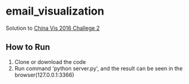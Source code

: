 # email_visualization
Solution to [China Vis 2016 Challege 2](http://chinavis.org/2016/challenge.html)

## How to Run
1. Clone or download the code
2. Run command 'python server.py', and the result can be seen in the browser(127.0.0.1:3366)
